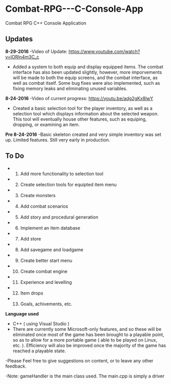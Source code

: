 # Combat-RPG---C-Console-App
Combat RPG C++ Console Application

**Updates**
-
**8-29-2016**
-Video of Update: https://www.youtube.com/watch?v=lORIn4m3C_c

- Added a system to both equip and display equipped items. The combat interface has also been updated slightly, however, more imporvements will be made to both the equip screens, and the combat interface, as well as combat itself. Some bug fixes were also implemented, such as fixing memory leaks and eliminating unused variables. 

**8-24-2016**
-Video of current progress: https://youtu.be/adg2gKx8lwY

- Created a basic selection tool for the player inventory, as well as a selection tool which displays information about the selected weapon.
  This tool will eventually house other features, such as equiping, dropping, or examining an item. 

**Pre 8-24-2016**
-Basic skeleton created and very simple inventory was set up. Limited features. Still very early in production. 

**To Do**
-
- 1) Add more functionality to selection tool
- 2) Create selection tools for equipted item menu
- 3) Create monsters
- 4) Add combat scenarios
- 5) Add story and procedural generation
- 6) Implement an item database
- 7) Add store
- 8) Add savegame and loadgame
- 9) Create better start menu
- 10) Create combat engine
- 11) Experience and levelling
- 12) Item drops
- 13) Goals, achivements, etc.

**Language used** 
- C++ ( using Visual Studio )
- There are currently some Microsoft-only features, and so these will be eliminated once most of the game has been brought to a playable point, so as to allow for a more portable game ( able to be played on Linux, etc. ). Efficiency will also be improved once the majority of the game has reached a playable state. 

-Please Feel free to give suggestions on content, or to leave any other feedback. 

-Note: gameHandler is the main class used. The main.cpp is simply a driver


